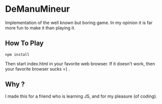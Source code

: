 # DeManuMineur

Implementation of the well known but boring game.
In my opinion it is far more fun to make it than playing it.

## How To Play
```
npm install
```

Then start index.html in your favorite web browser.
If it doesn't work, then your favorite browser sucks =) .

## Why ? 

I made this for a friend who is learning JS, and for my pleasure (of coding).